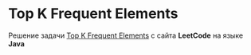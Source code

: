 # Top K Frequent Elements
Решение задачи [Top K Frequent Elements](https://leetcode.com/problems/top-k-frequent-elements/) c сайта **LeetCode** на языке **Java**